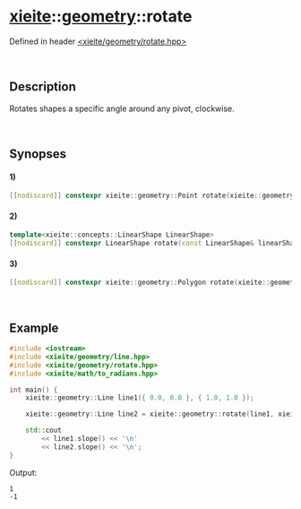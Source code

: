 # [xieite](../../xieite.md)\:\:[geometry](../../geometry.md)\:\:rotate
Defined in header [<xieite/geometry/rotate.hpp>](../../../include/xieite/geometry/rotate.hpp)

&nbsp;

## Description
Rotates shapes a specific angle around any pivot, clockwise.

&nbsp;

## Synopses
#### 1)
```cpp
[[nodiscard]] constexpr xieite::geometry::Point rotate(xieite::geometry::Point point, double angle, xieite::geometry::Point pivot = xieite::geometry::Point(0, 0)) noexcept;
```
#### 2)
```cpp
template<xieite::concepts::LinearShape LinearShape>
[[nodiscard]] constexpr LinearShape rotate(const LinearShape& linearShape, double angle, xieite::geometry::Point pivot = xieite::geometry::Point(0, 0)) noexcept;
```
#### 3)
```cpp
[[nodiscard]] constexpr xieite::geometry::Polygon rotate(xieite::geometry::Polygon polygon, double angle, xieite::geometry::Point pivot = xieite::geometry::Point(0, 0)) noexcept;
```

&nbsp;

## Example
```cpp
#include <iostream>
#include <xieite/geometry/line.hpp>
#include <xieite/geometry/rotate.hpp>
#include <xieite/math/to_radians.hpp>

int main() {
    xieite::geometry::Line line1({ 0.0, 0.0 }, { 1.0, 1.0 });

    xieite::geometry::Line line2 = xieite::geometry::rotate(line1, xieite::math::toRadians(90.0));

    std::cout
        << line1.slope() << '\n'
        << line2.slope() << '\n';
}
```
Output:
```
1
-1
```

